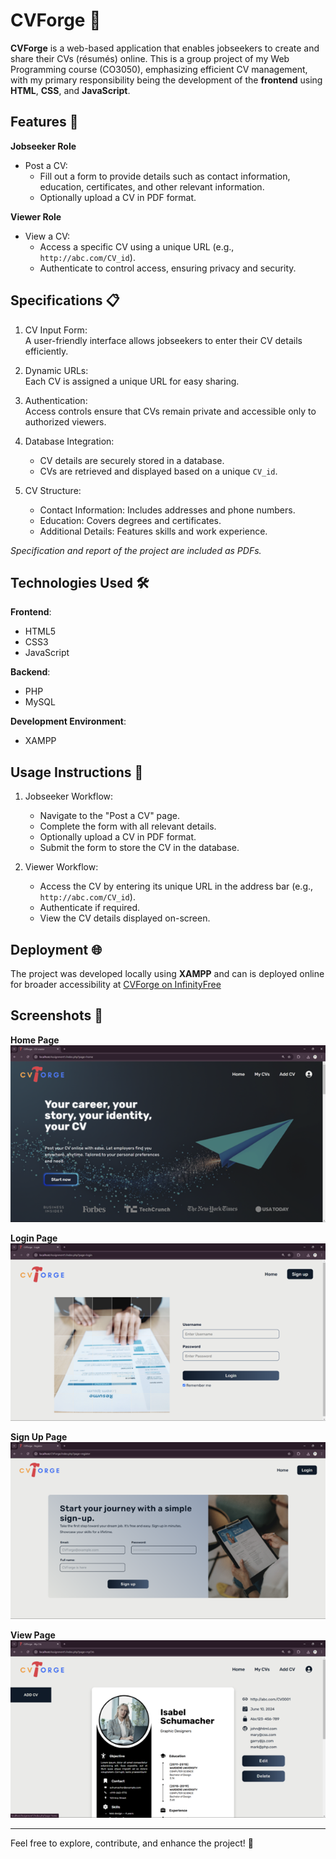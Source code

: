 # CVForge 📄  

**CVForge** is a web-based application that enables jobseekers to create and share their CVs (résumés) online. This is a group project of my Web Programming course (CO3050), emphasizing efficient CV management, with my primary responsibility being the development of the **frontend** using **HTML**, **CSS**, and **JavaScript**.  

## Features 🌟  

**Jobseeker Role**  
- Post a CV:  
  - Fill out a form to provide details such as contact information, education, certificates, and other relevant information.  
  - Optionally upload a CV in PDF format.  

**Viewer Role**  
- View a CV:  
  - Access a specific CV using a unique URL (e.g., `http://abc.com/CV_id`).  
  - Authenticate to control access, ensuring privacy and security.  

## Specifications 📋  

1. CV Input Form:  
   A user-friendly interface allows jobseekers to enter their CV details efficiently.  

2. Dynamic URLs:  
   Each CV is assigned a unique URL for easy sharing.  

3. Authentication:  
   Access controls ensure that CVs remain private and accessible only to authorized viewers.  

4. Database Integration:  
   - CV details are securely stored in a database.  
   - CVs are retrieved and displayed based on a unique `CV_id`.  

5. CV Structure:  
   - Contact Information: Includes addresses and phone numbers.  
   - Education: Covers degrees and certificates.  
   - Additional Details: Features skills and work experience.

_Specification and report of the project are included as PDFs._

## Technologies Used 🛠️  

**Frontend**:  
- HTML5  
- CSS3  
- JavaScript  

**Backend**:  
- PHP  
- MySQL  

**Development Environment**:  
- XAMPP  

## Usage Instructions 🚀  

1. Jobseeker Workflow:  
   - Navigate to the "Post a CV" page.  
   - Complete the form with all relevant details.  
   - Optionally upload a CV in PDF format.  
   - Submit the form to store the CV in the database.  

2. Viewer Workflow:  
   - Access the CV by entering its unique URL in the address bar (e.g., `http://abc.com/CV_id`).  
   - Authenticate if required.  
   - View the CV details displayed on-screen.  

## Deployment 🌐  

The project was developed locally using **XAMPP** and can is deployed online for broader accessibility at [CVForge on InfinityFree](http://cvforge.ct.ws/)  

## Screenshots 📸  

**Home Page**  
![CV Input Form](screenshots/home.png)  

**Login Page**  
![Sample CV](screenshots/login.png)  

**Sign Up Page**  
![Sample CV](screenshots/signup.png)  

**View Page**  
![Sample CV](screenshots/view.png)  

---

Feel free to explore, contribute, and enhance the project! 🚀  
